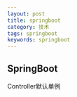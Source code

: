 ```yaml
---
layout: post
title: springboot
category: 技术
tags: springboot
keywords: springboot
---
```

## SpringBoot

Controller默认单例
